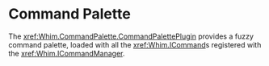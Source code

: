 # Command Palette

The <xref:Whim.CommandPalette.CommandPalettePlugin> provides a fuzzy command palette, loaded with all the <xref:Whim.ICommand>s registered with the <xref:Whim.ICommandManager>.

<!-- TODO: Fuzzy gif demo -->
